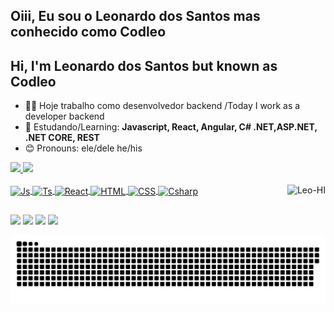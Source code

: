 ## Oiii, Eu sou o Leonardo dos Santos mas conhecido como **Codleo**
## Hi, I'm Leonardo dos Santos but known as Codleo
- 👨‍💻 Hoje trabalho como desenvolvedor backend /Today I work as a developer backend 
- 🌱 Estudando/Learning: **Javascript, React, Angular, C# .NET,ASP.NET, .NET CORE, REST**
- 😊 Pronouns: ele/dele  he/his

<div>
  <a href="https://github.com/Codleo">
  <img height="180em" src="https://github-readme-stats.vercel.app/api?username=codleo&show_icons=true&theme=midnight-purple&include_all_commits=true&count_private=true"/>
  <img height="180em" src="https://github-readme-stats.vercel.app/api/top-langs/?username=codleo&layout=compact&langs_count=7&theme=midnight-purple"/>
</div>

<div style="display: inline_block"><br>

<img align="center" alt="Js" src="https://img.shields.io/badge/JavaScript-323330?style=for-the-badge&logo=javascript&logoColor=F7DF1E">
  <img align="center" alt="Ts" src="https://img.shields.io/badge/TypeScript-007ACC?style=for-the-badge&logo=typescript&logoColor=white">
  <img align="center" alt="React" src="https://img.shields.io/badge/React-20232A?style=for-the-badge&logo=react&logoColor=61DAFB">
  <img align="center" alt="HTML" src="https://img.shields.io/badge/HTML5-E34F26?style=for-the-badge&logo=html5&logoColor=white">
  <img align="center" alt="CSS" src="https://img.shields.io/badge/CSS-239120?&style=for-the-badge&logo=css3&logoColor=white">
  <img align="center" alt="Csharp" src="https://img.shields.io/badge/C%23-239120?style=for-the-badge&logo=c-sharp&logoColor=white"> 
<img align="right" alt="Leo-HI"  src="https://cdn.discordapp.com/attachments/693911528482668647/872517465542885416/leo-hi.gif">
</div>

##

<div> 
 <a href="https://www.youtube.com/channel/UCGn5el7fKqeId2oC9Ruqj8Q" target="_blank"><img src="https://img.shields.io/badge/YouTube-FF0000?style=for-the-badge&logo=youtube&logoColor=white" target="_blank"></a>
 <a href="https://www.instagram.com/ocodleo/" target="_blank"><img src="https://img.shields.io/badge/-Instagram-%23E4405F?style=for-the-badge&logo=instagram&logoColor=white" target="_blank"></a>
 <a href ="mailto:leo.santos2001@hotmail.com"><img src="https://img.shields.io/badge/Microsoft_Outlook-0078D4?style=for-the-badge&logo=microsoft-outlook&logoColor=white" target="_blank"></a>
 <a href="https://www.linkedin.com/in/leonardo-silva19/" target="_blank"><img src="https://img.shields.io/badge/-LinkedIn-%230077B5?style=for-the-badge&logo=linkedin&logoColor=white" target="_blank"></a> 
 
  ![Snake animation](https://github.com/Codleo/Codleo/blob/output/github-contribution-grid-snake.svg)
</div>
